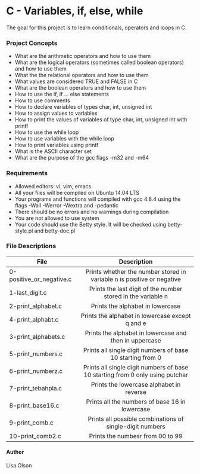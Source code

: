# C - Variables, if, else, while
The goal for this project is to learn conditionals, operators and loops in C.

### Project Concepts
- What are the arithmetic operators and how to use them
- What are the logical operators (sometimes called boolean operators) and how to use them
- What the the relational operators and how to use them
- What values are considered TRUE and FALSE in C
- What are the boolean operators and how to use them
- How to use the if, if ... else statements
- How to use comments
- How to declare variables of types char, int, unsigned int
- How to assign values to variables
- How to print the values of variables of type char, int, unsigned int with printf
- How to use the while loop
- How to use variables with the while loop
- How to print variables using printf
- What is the ASCII character set
- What are the purpose of the gcc flags -m32 and -m64

### Requirements
- Allowed editors: vi, vim, emacs
- All your files will be compiled on Ubuntu 14.04 LTS
- Your programs and functions will compiled with gcc 4.8.4 using the flags -Wall -Werror -Wextra and -pedantic
- There should be no errors and no warnings during compilation
- You are not allowed to use system
- Your code should use the Betty style. It will be checked using betty-style.pl and betty-doc.pl

### File Descriptions
| File | Description |
| ------------- |:-------------:|
| 0-positive_or_negative.c | Prints whether the number stored in variable n is positive or negative |
| 1-last_digit.c | Prints the last digit of the number stored in the variable n |
| 2-print_alphabet.c | Prints the alphabet in lowercase |
| 4-print_alphabt.c | Prints the alphabet in lowercase except q and e |
| 3-print_alphabets.c | Prints the alphabet in lowercase and then in uppercase |
| 5-print_numbers.c | Prints all single digit numbers of base 10 starting from 0 |
| 6-print_numberz.c | Prints all single digit numbers of base 10 starting from 0 only using putchar |
| 7-print_tebahpla.c | Prints the lowercase alphabet in reverse |
| 8-print_base16.c | Prints all the numbers of base 16 in lowercase |
| 9-print_comb.c | Prints all possible combinations of single-digit numbers |
| 10-print_comb2.c | Prints the numbesr from 00 to 99 |

#### Author
Lisa Olson
